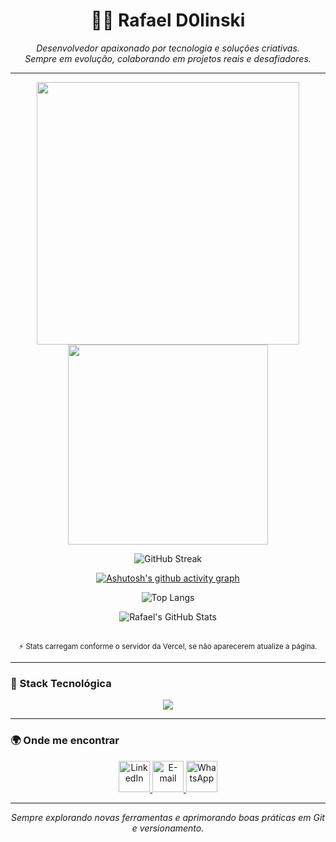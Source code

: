 <h1 align="center">👨‍💻 Rafael D0linski</h1>

<p align="center">
  <i>Desenvolvedor apaixonado por tecnologia e soluções criativas.<br>
  Sempre em evolução, colaborando em projetos reais e desafiadores.</i>
</p>

---

<div align="center">

<!-- Estatísticas -->
<picture>
  <source srcset="https://github-readme-stats.vercel.app/api?username=RafaelD0linski&show_icons=true&hide_border=true&theme=radical" media="(prefers-color-scheme: dark)" />
  <source srcset="https://github-readme-stats.vercel.app/api?username=RafaelD0linski&show_icons=true&hide_border=true&theme=default" media="(prefers-color-scheme: light), (prefers-color-scheme: no-preference)" />
  <img src="https://github-readme-stats.vercel.app/api?username=RafaelD0linski&show_icons=true&hide_border=true&theme=default" width="420" />
</picture>

<!-- Linguagens -->
<picture>
  <source srcset="https://github-readme-stats.vercel.app/api/top-langs/?username=RafaelD0linski&layout=compact&hide_border=true&theme=radical" media="(prefers-color-scheme: dark)" />
  <source srcset="https://github-readme-stats.vercel.app/api/top-langs/?username=RafaelD0linski&layout=compact&hide_border=true&theme=default" media="(prefers-color-scheme: light), (prefers-color-scheme: no-preference)" />
  <img src="https://github-readme-stats.vercel.app/api/top-langs/?username=RafaelD0linski&layout=compact&hide_border=true&theme=default" width="320" />
</picture>

![GitHub Streak](https://github-readme-streak-stats.herokuapp.com/?user=RafaelD0linski&theme=radical)

[![Ashutosh's github activity graph](https://activity-graph.herokuapp.com/graph?username=RafaelD0linski&theme=react-dark)](https://github.com/RafaelD0linski)

![Top Langs](https://github-readme-stats.vercel.app/api/top-langs/?username=RafaelD0linski&layout=normal&theme=radical)

![Rafael's GitHub Stats](https://github-readme-stats.vercel.app/api?username=RafaelD0linski&show_icons=true&hide_border=false&theme=radical&count_private=true)


<br>
<sub>⚡ Stats carregam conforme o servidor da Vercel, se não aparecerem atualize a página.</sub>

</div>

---

### 🧠 Stack Tecnológica

<div align="center">
  <img src="https://skillicons.dev/icons?i=html,css,js,react,cs,nodejs,python,postgresql,git,github" />
</div>

---

### 🌍 Onde me encontrar

<div align="center">
  <a href="https://www.linkedin.com/in/rafael-dolinski/" target="_blank">
    <img src="https://skillicons.dev/icons?i=linkedin" height="50" alt="LinkedIn" />
  </a>
  <a href="mailto:rafaeldolinski14@gmail.com" target="_blank">
    <img src="https://skillicons.dev/icons?i=gmail" height="50" alt="E-mail" />
  </a>
  <a href="https://wa.me/5546991382310" target="_blank">
    <img src="https://cdn.simpleicons.org/whatsapp/25D366" height="50" alt="WhatsApp" />
  </a>
</div>

---

<p align="center"><i>
Sempre explorando novas ferramentas e aprimorando boas práticas em Git e versionamento.
</i></p>
